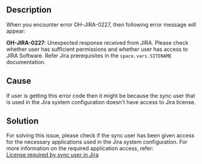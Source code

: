 ## Description

When you encounter error OH-JIRA-0227, then following error message will appear:

 **OH-JIRA-0227**: Unexpected response received from JIRA. Please check whether user has sufficient permissions and whether user has access to JIRA Software. Refer Jira prerequisites in the <code class="expression">space.vars.SITENAME</code> documentation.

## Cause

If user is getting this error code then it might be because the sync user that is used in the Jira system configuration doesn't have access to Jira license.

## Solution

For solving this issue, please check if the sync user has been given access for the necessary applications used in the Jira system configuration. For more information on the required application access, refer:  
[License required by sync user in Jira](../../../../connectors/jira.md#licenses-required)

